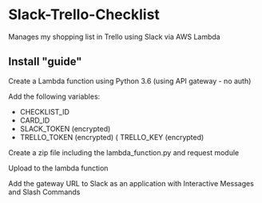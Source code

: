 # Slack-Trello-Checklist
Manages my shopping list in Trello using Slack via AWS Lambda

## Install "guide"
Create a Lambda function using Python 3.6 (using API gateway - no auth)

Add the following variables: 
* CHECKLIST_ID
* CARD_ID
* SLACK_TOKEN (encrypted)
* TRELLO_TOKEN (encrypted)
( TRELLO_KEY (encrypted)

Create a zip file including the lambda_function.py and request module

Upload to the lambda function

Add the gateway URL to Slack as an application with Interactive Messages and Slash Commands
